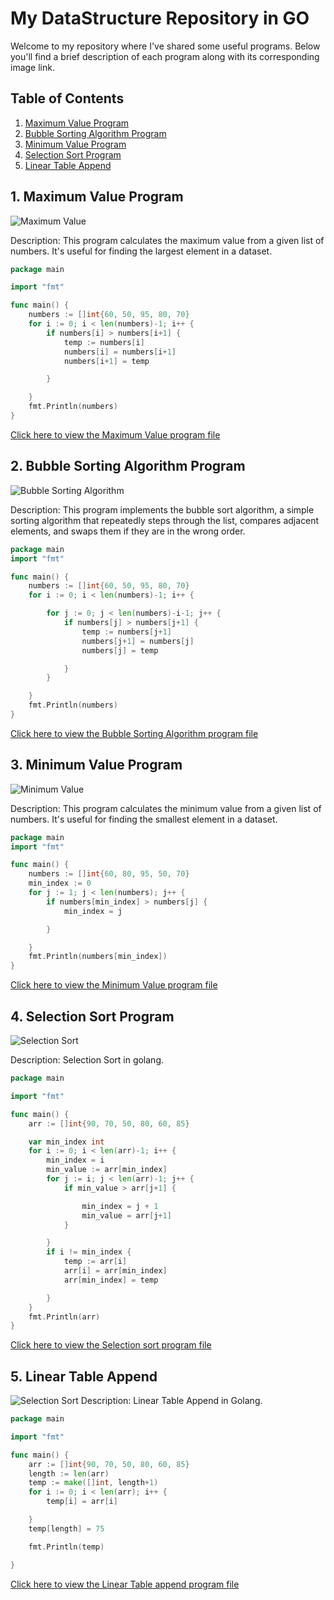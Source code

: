 # My DataStructure Repository in GO

Welcome to my repository where I've shared some useful programs. Below you'll find a brief description of each program along with its corresponding image link.
## Table of Contents
1. [Maximum Value Program](#1-maximum-value-program)
2. [Bubble Sorting Algorithm Program](#2-Bubble-Sorting-Algorithm-Program)
3. [Minimum Value Program](#3-Minimum-Value-Program)
4. [ Selection Sort Program](#4-Selection-Sort-Program)
5. [Linear Table Append](#5-Linear-Table-Append)
## 1. Maximum Value Program
![Maximum Value](https://github.com/5olitude/DS-in-golang/blob/64b1fccb97dc9be8c3bbf9b882950200e5d70334/images/max.png)

Description: This program calculates the maximum value from a given list of numbers. It's useful for finding the largest element in a dataset.
```go
package main

import "fmt"

func main() {
	numbers := []int{60, 50, 95, 80, 70}
	for i := 0; i < len(numbers)-1; i++ {
		if numbers[i] > numbers[i+1] {
			temp := numbers[i]
			numbers[i] = numbers[i+1]
			numbers[i+1] = temp

		}

	}
	fmt.Println(numbers)
}
```
[Click here to view the Maximum Value program file](https://github.com/5olitude/DS-in-golang/blob/25c34d61562494f06a036471802513f6caa4f3e6/maximum.go)

## 2. Bubble Sorting Algorithm Program
![Bubble Sorting Algorithm](https://github.com/5olitude/DS-in-golang/blob/25c34d61562494f06a036471802513f6caa4f3e6/images/bubble.png)

Description: This program implements the bubble sort algorithm, a simple sorting algorithm that repeatedly steps through the list, compares adjacent elements, and swaps them if they are in the wrong order.
```go
package main
import "fmt"

func main() {
	numbers := []int{60, 50, 95, 80, 70}
	for i := 0; i < len(numbers)-1; i++ {

		for j := 0; j < len(numbers)-i-1; j++ {
			if numbers[j] > numbers[j+1] {
				temp := numbers[j+1]
				numbers[j+1] = numbers[j]
				numbers[j] = temp

			}
		}

	}
	fmt.Println(numbers)
}
```

[Click here to view the Bubble Sorting Algorithm program file](https://github.com/5olitude/DS-in-golang/blob/1aad678b0224b1dc60238f8c1344ae6d95936525/bubble_sort.go)

## 3. Minimum Value Program
![Minimum Value](https://github.com/5olitude/DS-in-golang/blob/25c34d61562494f06a036471802513f6caa4f3e6/images/min.png)

Description: This program calculates the minimum value from a given list of numbers. It's useful for finding the smallest element in a dataset.
```go
package main
import "fmt"

func main() {
	numbers := []int{60, 80, 95, 50, 70}
	min_index := 0
	for j := 1; j < len(numbers); j++ {
		if numbers[min_index] > numbers[j] {
			min_index = j

		}

	}
	fmt.Println(numbers[min_index])
}
```
[Click here to view the Minimum Value program file](https://github.com/5olitude/DS-in-golang/blob/44c0643f099386b204e9bdb4d434ff94043ff0ab/min_value.go)

## 4. Selection Sort Program
![Selection Sort](https://github.com/5olitude/DS-in-golang/blob/44c0643f099386b204e9bdb4d434ff94043ff0ab/images/selection.png)

Description: Selection Sort in golang.
```go
package main

import "fmt"

func main() {
	arr := []int{90, 70, 50, 80, 60, 85}

	var min_index int
	for i := 0; i < len(arr)-1; i++ {
		min_index = i
		min_value := arr[min_index]
		for j := i; j < len(arr)-1; j++ {
			if min_value > arr[j+1] {

				min_index = j + 1
				min_value = arr[j+1]
			}

		}
		if i != min_index {
			temp := arr[i]
			arr[i] = arr[min_index]
			arr[min_index] = temp

		}
	}
	fmt.Println(arr)
}
```
[Click here to view the Selection sort program file](https://github.com/5olitude/DS-in-golang/blob/44c0643f099386b204e9bdb4d434ff94043ff0ab/selection-sort.go)

## 5. Linear Table Append 
![Selection Sort](https://github.com/5olitude/DS-in-golang/blob/554385a8dc491c580c50be068c37a634534de023/images/tableappend.png)
Description: Linear Table Append in Golang.
```go
package main

import "fmt"

func main() {
	arr := []int{90, 70, 50, 80, 60, 85}
	length := len(arr)
	temp := make([]int, length+1)
	for i := 0; i < len(arr); i++ {
		temp[i] = arr[i]

	}
	temp[length] = 75

	fmt.Println(temp)

}

```
[Click here to view the Linear Table append program file](https://github.com/5olitude/DS-in-golang/blob/83cc39fd015be40443d9dbce3d68d443be3b7c64/linear_table_append.go)
